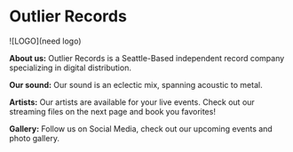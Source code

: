 <H1> Outlier Records</H1>

![LOGO](need logo)


<p><b>About us:</b> Outlier Records is a Seattle-Based independent record company specializing in digital distribution.</p>

<p><b>Our sound:</b> Our sound is an eclectic mix, spanning acoustic to metal.</p>


<p><b>Artists:</b> Our artists are available for your live events. Check out our streaming files on the next page and book you favorites!</p>


<p><b>Gallery:</b> Follow us on Social Media, check out our upcoming events and photo gallery.</p>
